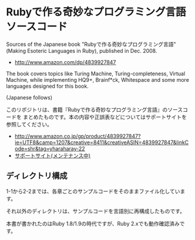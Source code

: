 Rubyで作る奇妙なプログラミング言語 ソースコード
===============================================

Sources of the Japanese book "Rubyで作る奇妙なプログラミング言語"
(Making Esoteric Languages in Ruby), published in Dec. 2008.

* http://www.amazon.com/dp/4839927847

The book covers topics like Turing Machine, Turing-completeness,
Virtual Machine, 
while implementing HQ9+, Brainf*ck, Whitespace and some more languages
designed for this book.

(Japanese follows)

このリポジトリは、書籍『Rubyで作る奇妙なプログラミング言語』のソースコードを
まとめたものです。本の内容や正誤表などについてはサポートサイトを参照してください。

* http://www.amazon.co.jp/gp/product/4839927847?ie=UTF8&camp=1207&creative=8411&creativeASIN=4839927847&linkCode=shr&tag=yharaharay-22
* [サポートサイト(メンテナンス中)](http://esolang-book.route477.net/)

ディレクトリ構成
----------------

1-1から2-2までは、各章ごとのサンプルコードをそのままファイル化しています。

それ以外のディレクトリは、サンプルコードを言語別に再構成したものです。

本書が書かれたのはRuby 1.8/1.9の時代ですが、Ruby 2.xでも動作確認済みです。

